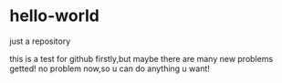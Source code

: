 # hello-world
just a repository

this is a test for github firstly,but maybe there are many new problems getted!
no problem now,so u can do anything u want!
